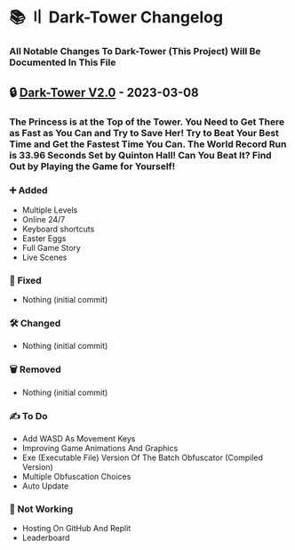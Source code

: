 # 📚 〢 Dark-Tower Changelog

### All Notable Changes To Dark-Tower (This Project) Will Be Documented In This File


## 🔒 [Dark-Tower V2.0](https://github.com/DevBubba/Dark-Tower/releases/tag/Version-2.0) - 2023-03-08

### The Princess is at the Top of the Tower. You Need to Get There as Fast as You Can and Try to Save Her! Try to Beat Your Best Time and Get the Fastest Time You Can. The World Record Run is 33.96 Seconds Set by Quinton Hall! Can You Beat It? Find Out by Playing the Game for Yourself!


### ➕ Added

- Multiple Levels
- Online 24/7
- Keyboard shortcuts
- Easter Eggs
- Full Game Story
- Live Scenes


### 🔨 Fixed

- Nothing (initial commit)


### 🛠️ Changed

- Nothing (initial commit)


### 🗑️ Removed

- Nothing (initial commit)


### ✍️ To Do

- Add WASD As Movement Keys
- Improving Game Animations And Graphics
- Exe (Executable File) Version Of The Batch Obfuscator (Compiled Version)
- Multiple Obfuscation Choices
- Auto Update

### 🚫 Not Working

- Hosting On GitHub And Replit
- Leaderboard
